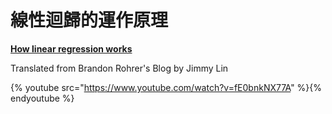 # 線性迴歸的運作原理

[**How linear regression works**](https://brohrer.github.io/how_linear_regression_works.html)

Translated from Brandon Rohrer's Blog by Jimmy Lin

{% youtube src="https://www.youtube.com/watch?v=fE0bnkNX77A" %}{% endyoutube %}

